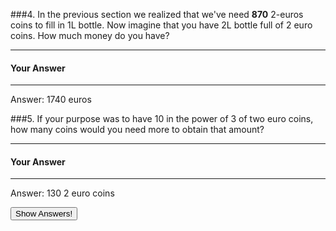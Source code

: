 ###4. In the previous section we realized that we've need **870** 2-euros coins to fill in 1L bottle. Now imagine that you have 2L bottle full of 2 euro coins. How much money do you have?


---

#### Your Answer

>

>

>

>

>

>

>

>

---



<div class="answer hidden">
    Answer: 1740 euros
</div>

###5. If your purpose was to have 10 in the power of 3 of two euro coins, how many coins would you need more to obtain that amount?


---

#### Your Answer

>

>

>

>

>

>

>

>

---

<div class="answer hidden">
    Answer: 130 2 euro coins
</div>




<button class="show-answers">Show Answers!</button>
